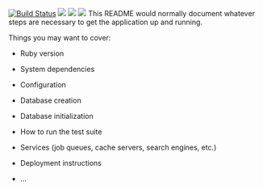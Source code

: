 [![Build Status](https://travis-ci.org/gitpetr/flashcards.svg?branch=master)](https://travis-ci.org/gitpetr/flashcards)
<a href="https://codeclimate.com/github/gitpetr/flashcards"><img src="https://codeclimate.com/github/gitpetr/flashcards/badges/gpa.svg" /></a>
<a href="https://codeclimate.com/github/gitpetr/flashcards/coverage"><img src="https://codeclimate.com/github/gitpetr/flashcards/badges/coverage.svg" /></a>
<a href="https://codeclimate.com/github/gitpetr/flashcards"><img src="https://codeclimate.com/github/gitpetr/flashcards/badges/issue_count.svg" /></a>
This README would normally document whatever steps are necessary to get the
application up and running.

Things you may want to cover:

* Ruby version

* System dependencies

* Configuration

* Database creation

* Database initialization

* How to run the test suite

* Services (job queues, cache servers, search engines, etc.)

* Deployment instructions

* ...
